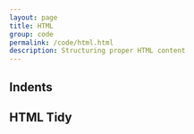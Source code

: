 ```yaml
---
layout: page
title: HTML
group: code
permalink: /code/html.html
description: Structuring proper HTML content
---
```


## Indents

## HTML Tidy
